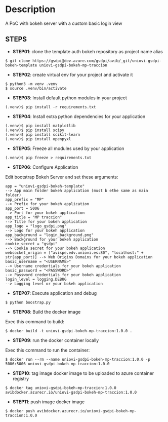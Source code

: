 # Description
A PoC with bokeh server with a custom basic login view

## STEPS

- **STEP01**: clone the template auth bokeh repository as project name alias

```
$ git clone https://gsdpi@dev.azure.com/gsdpi/avib/_git/uniovi-gsdpi-bokeh-template uniovi-gsdpi-bokeh-mp-traccion
```

- **STEP02**: create virtual env for your project and activate it

```
$ python3 -m venv .venv
$ source .venv/bin/activate
```

- **STEP03**: Install default python modules in your project

```
(.venv)$ pip install -r requirements.txt
```

- **STEP04**: Install extra python dependencies for your application

```
(.venv)$ pip install matplotlib
(.venv)$ pip install scipy
(.venv)$ pip install scikit-learn
(.venv)$ pip install openpyxl
```

- **STEP05**: Freeze all modules used by your application

```
(.venv)$ pip freeze > requirements.txt
```

- **STEP06**: Configure Application

Edit bootstrap Bokeh Server and set these arguments:

```
app = "uniovi-gsdpi-bokeh-template"                                          --> App main folder bokeh application (must b ethe same as main folder)
app_prefix = "MP"                                                            --> Prefix for your bokeh application
app_port = 5006                                                              --> Port for your bokeh application
app_title = "MP traccion"                                                    --> Title for your bokeh application
app_logo = "logo_gsdpi.png"                                                  --> Logo for your bokeh application
app_background = "login_background.png"                                      --> Background for your bokeh application
cookie_secret = "gsdpi"                                                      --> Cookie secret for your bokeh application
websocket_origin = ["avispe.edv.uniovi.es:80", "localhost:" + str(app_port)] --> Web Origins Domains for your bokeh application
basic_username = "<USERNAME>"                                                --> Username credentials for your bokeh application
basic_password = "<PASSWORD>"                                                --> Password credentials for your bokeh application
login_level = logging.DEBUG                                                  --> Logging level or your bokeh application
```

- **STEP07**: Execute application and debug

```
$ python boostrap.py
```

- **STEP08**: Build the docker image

Exec this command to build:

```
$ docker build -t uniovi-gsdpi-bokeh-mp-traccion:1.0.0 .
```

- **STEP09**: run the docker container locally

Exec this command to run the container:

```
$ docker run --rm --name uniovi-gsdpi-bokeh-mp-traccion:1.0.0 -p 5006:5006 uniovi-gsdpi-bokeh-mp-traccion:1.0.0
```

- **STEP10**: tag image docker image to be uploaded to azure container registry

```
$ docker tag uniovi-gsdpi-bokeh-mp-traccion:1.0.0 avibdocker.azurecr.io/uniovi-gsdpi-bokeh-mp-traccion:1.0.0
```

- **STEP11**: push image docker image

```
$ docker push avibdocker.azurecr.io/uniovi-gsdpi-bokeh-mp-traccion:1.0.0
```